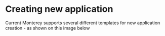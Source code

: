 # Creating new application

Current Monterey supports several different templates for new application creation - as shown on this image below 

